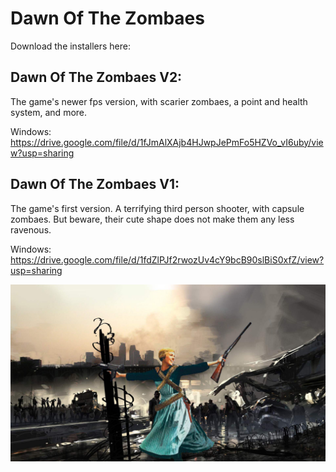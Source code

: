 # Dawn Of The Zombaes

Download the installers here: 

## Dawn Of The Zombaes V2:

The game's newer fps version, with scarier zombaes, a point and health system, and more.

Windows: https://drive.google.com/file/d/1fJmAlXAjb4HJwpJePmFo5HZVo_vI6uby/view?usp=sharing

## Dawn Of The Zombaes V1:

The game's first version. A terrifying third person shooter, with capsule zombaes. But beware, their cute shape does not make them any less ravenous. 

Windows: https://drive.google.com/file/d/1fdZlPJf2rwozUv4cY9bcB90slBiS0xfZ/view?usp=sharing

![](https://github.com/juliettepel/DawnOfTheZombaes/blob/main/dawnOfTheZombaes.png)
